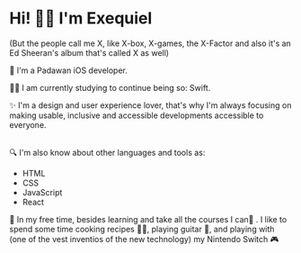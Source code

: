 <h1>Hi! 👋🏼 I'm Exequiel </h1> 
(But the people call me X, like X-box, X-games, 
the X-Factor and also it's an Ed Sheeran's album that's called X as well)
</br>

🚀 I'm a Padawan iOS developer.

💪🏼 I am currently studying to continue being so: Swift.

✨ I'm a design and user experience lover, that's why I'm always focusing on making usable, 
inclusive and accessible developments accessible to everyone.

</br>
🔍 I'm also know about other languages and tools as:

- HTML
- CSS
- JavaScript
- React 

🦄 In my free time, besides learning and take all the courses I can📖 . I like to spend some time cooking recipes 👨‍🍳,
playing guitar 🎸, and playing with (one of the vest inventios of the new technology) my Nintendo Switch 🎮
</br>
